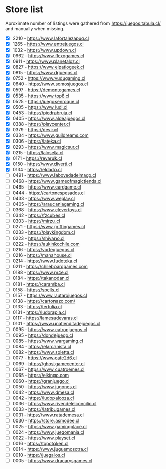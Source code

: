 # Store list

Aproximate number of listings were gathered from https://juegos.tabula.cl/ and manually when missing.

- [x] 2210 - https://www.lafortalezapuq.cl
- [x] 1265 - https://www.entrejuegos.cl
- [x] 1032 - https://www.updown.cl
- [x] 0962 - https://www.flexogames.cl
- [x] 0911 - https://www.planetaloz.cl
- [x] 0827 - https://www.elpatiogeek.cl
- [x] 0815 - https://www.drjuegos.cl
- [x] 0752 - https://www.vudugaming.cl
- [x] 0640 - https://www.somosjuegos.cl
- [x] 0597 - https://dementegames.cl
- [x] 0535 - https://www.top8.cl
- [x] 0525 - https://juegosenroque.cl
- [x] 0505 - https://www.ludi.cl
- [x] 0453 - https://piedrabruja.cl
- [x] 0405 - https://www.aldeajuegos.cl
- [x] 0388 - https://playcenter.cl
- [x] 0379 - https://devir.cl
- [x] 0334 - https://www.guildreams.com
- [x] 0306 - https://lateka.cl
- [x] 0293 - https://www.magicsur.cl
- [x] 0215 - https://laloseta.cl
- [x] 0171 - https://revaruk.cl
- [x] 0150 - https://www.diverti.cl
- [x] 0134 - https://eldado.cl
- [ ] 0491 - https://www.labovedadelmago.cl
- [ ] 0468 - https://www.gameofmagictienda.cl
- [ ] 0465 - https://www.cardgame.cl
- [ ] 0444 - https://cartonespesados.cl
- [ ] 0433 - https://www.weplay.cl
- [ ] 0405 - https://araucaniagaming.cl
- [ ] 0368 - https://www.clevertoys.cl
- [ ] 0342 - https://fzcubes.cl
- [ ] 0303 - https://mirzu.cl
- [ ] 0271 - https://www.griffingames.cl
- [ ] 0233 - https://playkingdom.cl
- [ ] 0223 - https://shivano.cl
- [ ] 0222 - https://aukinkochile.com
- [ ] 0216 - https://vortexjuegos.cl
- [ ] 0216 - https://manahouse.cl
- [ ] 0214 - https://www.ludoteka.cl
- [ ] 0211 - https://chileboardgames.com
- [ ] 0188 - https://www.m4e.cl
- [ ] 0184 - https://takanodan.cl
- [ ] 0181 - https://caramba.cl
- [ ] 0158 - https://spells.cl
- [ ] 0157 - https://www.lautarojuegos.cl
- [ ] 0138 - https://cartonazo.com/
- [ ] 0133 - https://tertulia.cl
- [ ] 0131 - https://ludorapia.cl
- [ ] 0117 - https://lamesadevaras.cl
- [ ] 0101 - https://www.unatienditadejuegos.cl
- [ ] 0095 - https://www.catronjuegos.cl
- [ ] 0095 - https://dondejuego.cl
- [ ] 0085 - https://www.wargaming.cl
- [ ] 0084 - https://elarcanista.cl
- [ ] 0082 - https://www.soletta.cl
- [ ] 0077 - https://www.cafe2d6.cl
- [ ] 0069 - https://ghostgamecenter.cl
- [ ] 0067 - https://www.cuatroemes.cl
- [ ] 0065 - https://elkingo.com
- [ ] 0060 - https://granjuego.cl
- [ ] 0050 - https://www.jugones.cl
- [ ] 0042 - https://www.dmesa.cl
- [ ] 0042 - https://ludopalooza.cl
- [ ] 0036 - https://www.rivendelelconcilio.cl
- [ ] 0033 - https://latribugames.cl
- [ ] 0031 - https://www.ratademesa.cl
- [ ] 0030 - https://store.asmodee.cl
- [ ] 0025 - https://www.gamingplace.cl
- [ ] 0024 - https://www.juegomania.cl
- [ ] 0022 - https://www.playset.cl
- [ ] 0016 - https://topotoken.cl
- [ ] 0014 - https://www.juguemosotra.cl
- [ ] 0010 - https://juegalos.cl
- [ ] 0005 - https://www.dracarysgames.cl
